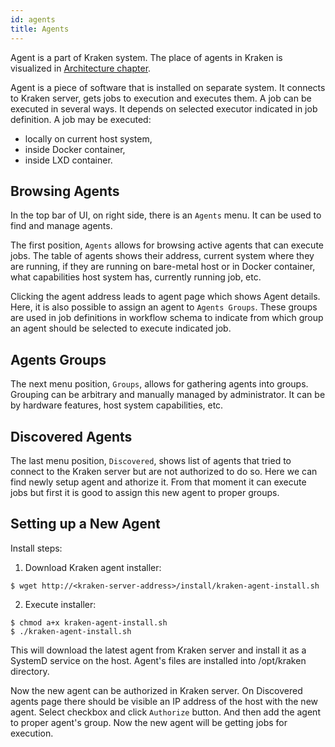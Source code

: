 ```yaml
---
id: agents
title: Agents
---
```


Agent is a part of Kraken system. The place of agents in Kraken is
visualized in [Architecture chapter](architecture.md).

Agent is a piece of software that is installed on separate system.
It connects to Kraken server, gets jobs to execution and executes
them. A job can be executed in several ways. It depends on selected
executor indicated in job definition. A job may be executed:

- locally on current host system,
- inside Docker container,
- inside LXD container.

## Browsing Agents

In the top bar of UI, on right side, there is an `Agents` menu.
It can be used to find and manage agents.

The first position, `Agents` allows for browsing active agents that can
execute jobs. The table of agents shows their address, current system
where they are running, if they are running on bare-metal host or in
Docker container, what capabilities host system has, currently running
job, etc.

Clicking the agent address leads to agent page which shows Agent
details. Here, it is also possible to assign an agent to `Agents
Groups`. These groups are used in job definitions in workflow schema
to indicate from which group an agent should be selected to execute
indicated job.

## Agents Groups

The next menu position, `Groups`, allows for gathering agents
into groups. Grouping can be arbitrary and manually managed by
administrator. It can be by hardware features, host system
capabilities, etc.

## Discovered Agents

The last menu position, `Discovered`, shows list of agents that tried
to connect to the Kraken server but are not authorized to do so. Here
we can find newly setup agent and athorize it. From that moment it can
execute jobs but first it is good to assign this new agent to proper
groups.

## Setting up a New Agent

Install steps:

1. Download Kraken agent installer:

```console
$ wget http://<kraken-server-address>/install/kraken-agent-install.sh
```

2. Execute installer:

```console
$ chmod a+x kraken-agent-install.sh
$ ./kraken-agent-install.sh
```

This will download the latest agent from Kraken server and install it
as a SystemD service on the host. Agent's files are installed into
/opt/kraken directory.

Now the new agent can be authorized in Kraken server. On Discovered
agents page there should be visible an IP address of the host with the
new agent. Select checkbox and click `Authorize` button. And then add
the agent to proper agent's group. Now the new agent will be getting
jobs for execution.
